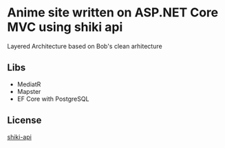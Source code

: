 # Anime site written on ASP.NET Core MVC using shiki api 

Layered Architecture based on Bob's clean arhitecture

## Libs
- MediatR
- Mapster
- EF Core with PostgreSQL

## License

[shiki-api](https://shikimori.one/api/doc/1.0)
